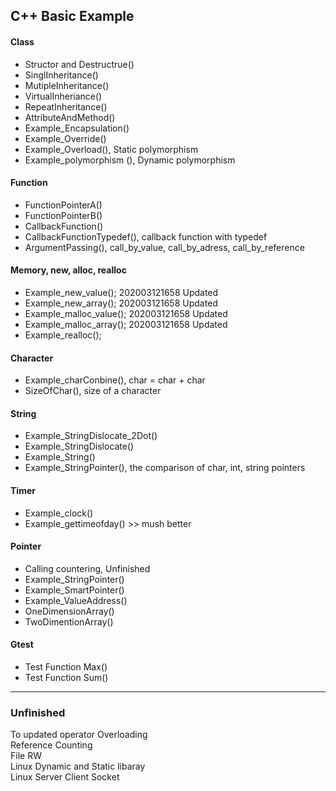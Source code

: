 
<h2>C++ Basic Example</h2>

<h4>Class</h4>
<ul>
<li> Structor and Destructrue()
<li> SinglInheritance()
<li> MutipleInheritance()
<li> VirtualInheriance()
<li> RepeatInheritance()
<li> AttributeAndMethod()
<li> Example_Encapsulation()
<li> Example_Override()
<li> Example_Overload(), Static polymorphism
<li> Example_polymorphism (), Dynamic polymorphism
</ul>

<h4>Function</h4>
<ul>
<li> FunctionPointerA()
<li> FunctionPointerB()
<li> CallbackFunction()
<li> CallbackFunctionTypedef(), callback function with typedef
<li> ArgumentPassing(), call_by_value, call_by_adress, call_by_reference
</ul>

<h4>Memory, new, alloc, realloc</h4>
<ul>
<li> Example_new_value(); 202003121658 Updated
<li> Example_new_array(); 202003121658 Updated
<li> Example_malloc_value(); 202003121658 Updated
<li> Example_malloc_array(); 202003121658 Updated
<li> Example_realloc();
</ul>

<h4>Character</h4>
<ul>
<li> Example_charConbine(), char = char + char
<li> SizeOfChar(), size of a character
</ul>


<h4>String</h4>
<ul>
<li> Example_StringDislocate_2Dot()
<li> Example_StringDislocate()
<li> Example_String()
<li> Example_StringPointer(), the comparison of char, int, string pointers
</ul>

<h4> Timer </h4>
<ul>
<li> Example_clock()
<li> Example_gettimeofday() >> mush better
</ul>

<h4>Pointer</h4>
<ul>
<li> Calling countering, Unfinished
<li> Example_StringPointer()
<li> Example_SmartPointer()
<li> Example_ValueAddress()
<li> OneDimensionArray()
<li> TwoDimentionArray()
</ul>

<h4>Gtest</h4>
<ul>
<li> Test Function Max()
<li> Test Function Sum()
</ul>

<hr>
<h3>Unfinished</h3>
To updated operator Overloading<br>
Reference Counting<br>
File RW<br>
Linux Dynamic and Static libaray<br>
Linux Server Client Socket<br>





